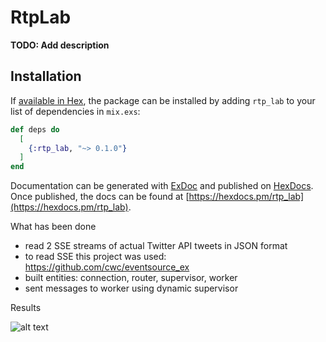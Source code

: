 # RtpLab

**TODO: Add description**

## Installation

If [available in Hex](https://hex.pm/docs/publish), the package can be installed
by adding `rtp_lab` to your list of dependencies in `mix.exs`:

```elixir
def deps do
  [
    {:rtp_lab, "~> 0.1.0"}
  ]
end
```

Documentation can be generated with [ExDoc](https://github.com/elixir-lang/ex_doc)
and published on [HexDocs](https://hexdocs.pm). Once published, the docs can
be found at [https://hexdocs.pm/rtp_lab](https://hexdocs.pm/rtp_lab).

What has been done

- read 2 SSE streams of actual Twitter API tweets in JSON format
- to read SSE this project was used: https://github.com/cwc/eventsource_ex
- built entities: connection, router, supervisor, worker
- sent messages to worker using dynamic supervisor

Results

![alt text](gif/rtp_lab_gif.gif)

